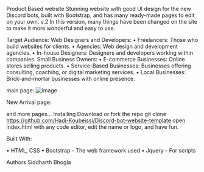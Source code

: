 Product Based website 
Stunning website with good UI design for the new Discord bots, built with Bootstrap, and has many ready-made pages to edit on your own.
v.2
In this version, many things have been changed on the site to make it more wonderful and easy to use.

Target Audience:
Web Designers and Developers:
•	Freelancers: Those who build websites for clients.
•	Agencies: Web design and development agencies.
•	In-house Designers: Designers and developers working within companies.
Small Business Owners:
•	E-commerce Businesses: Online stores selling products.
•	Service-Based Businesses: Businesses offering consulting, coaching, or digital marketing services.
•	Local Businesses: Brick-and-mortar businesses with online presence.
 
main page:
![image](https://github.com/user-attachments/assets/a25c0c63-e571-4e3d-890d-729edbb1ce61)

New Arrival page:
 

and more pages...
Installing
Download or fork the repo
git clone https://github.com/Hadi-Koubeissi/Discord-bot-website-template
open index.html with any code editor, edit the name or logo, and have fun.

Built With:

•	HTML, CSS
•	Bootstrap - The web framework used
•	Jquery - For scripts

Authors
Siddharth Bhogla




